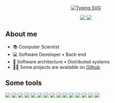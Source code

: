 <div align="center">

  [![Typing SVG](https://readme-typing-svg.herokuapp.com?font=Inconsolata&size=28&duration=2000&pause=600&color=53F0ADFB&center=true&random=false&width=480&height=50&lines=Hello!%F0%9F%91%8B;I'm+C%C3%A9sar%2C+wellcome+to+my+page%E2%9C%A8)](https://git.io/typing-svg)

<div align="center"> 
  <a href = "mailto:cesarfigueredojr@gmail.com"><img src="https://img.shields.io/badge/-Gmail-%23333?style=for-the-badge&logo=gmail&logoColor=white" target="_blank"></a>
  <a href="https://www.linkedin.com/in/cesarfigueredojr" target="_blank"><img src="https://img.shields.io/badge/-LinkedIn-%230077B5?style=for-the-badge&logo=linkedin&logoColor=white" target="_blank"></a> 
</div>

<h2 align="left">About me</h2>
  <ul align="left">
      <li>📚 Computer Scientist </li>
      <li>💻 Software Developer • Back-end </li>
      <li>📖 Software architecture • Distributed systems</li>
      <li>👨‍💻 Some projects are available on <a href="https://github.com/cesarfigueredojr">Github</a></li>
  </ul>

<h2 align="left">Some tools</h2>
<p align="left">

<img src="https://img.shields.io/badge/C%23-white?style=for-the-badge&logo=c%23&logoColor=B785D5&color=7DFAB8"/>
<img src="https://img.shields.io/badge/.NET-white?style=for-the-badge&logo=.NET&logoColor=%23512BD4&color=7DFAB8"/>
<img src="https://img.shields.io/badge/Visual%20Studio-white?style=for-the-badge&logo=visualstudio&logoColor=%235C2D91&color=7DFAB8"/>
<img src="https://img.shields.io/badge/VS%20code-white?style=for-the-badge&logo=visualstudiocode&logoColor=%23007ACC&color=7DFAB8"/>
<img src="https://img.shields.io/badge/SQL SERVER-white?style=for-the-badge&logo=microsoftsqlserver&logoColor=%23CC2927&color=7DFAB8"/>
<img src="https://img.shields.io/badge/jira-white?style=for-the-badge&logo=jira&logoColor=%230052CC&color=7DFAB8"/>
<img src="https://img.shields.io/badge/git-white?style=for-the-badge&logo=git&logoColor=%23F05032&color=7DFAB8"/>
<img src="https://img.shields.io/badge/sqlite-white?style=for-the-badge&logo=sqlite&logoColor=%23003B57&color=E5DDB6"/>
<img src="https://img.shields.io/badge/mongo%20db-white?style=for-the-badge&logo=mongodb&logoColor=%2347A248&color=E5DDB6"/>
<img src="https://img.shields.io/badge/docker-white?style=for-the-badge&logo=docker&logoColor=%232496ED&color=E5DDB6"/>
<img src="https://img.shields.io/badge/python-white?style=for-the-badge&logo=python&logoColor=%233776AB&color=86ECDB"/>
<img src="https://img.shields.io/badge/fastapi-white?style=for-the-badge&logo=fastapi&logoColor=B25F00&color=86ECDB"/>
<img src="https://img.shields.io/badge/flask-white?style=for-the-badge&logo=flask&logoColor=%23000000&color=86ECDB"/>
<img src="https://img.shields.io/badge/node.js-white?style=for-the-badge&logo=nodedotjs&logoColor=%23339933&color=E5DDB6"/>
<img src="https://img.shields.io/badge/npm-white?style=for-the-badge&logo=npm&logoColor=%23CB3837&color=E5DDB6"/>
  
</div>

</div>
